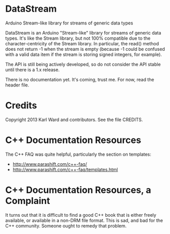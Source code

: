 DataStream
==========

Arduino Stream-like library for streams of generic data types

DataStream is an Arduino "Stream-like" library for streams of generic data 
types.  It's like the Stream library, but not 100% compatible due to the 
character-centricity of the Stream library.  In particular, the read() 
method does not return -1 when the stream is empty (because -1 could be 
confused with a valid data item if the stream is storing signed integers, 
for example). 

The API is still being actively developed, so do not consider the API stable until there is a 1.x release.  

There is no documentation yet.  It's coming, trust me.  For now, read the header file. 

Credits
=======
Copyright 2013 Karl Ward and contributors.  See the file CREDITS.

C++ Documentation Resources
===========================
The C++ FAQ was quite helpful, particularly the section on templates:
- http://www.parashift.com/c++-faq/
- http://www.parashift.com/c++-faq/templates.html

C++ Documentation Resources, a Complaint
========================================
It turns out that it is difficult to find a good C++ book that is either 
freely available, or available in a non-DRM file format.  This is sad, and 
bad for the C++ community.  Someone ought to remedy that problem. 

